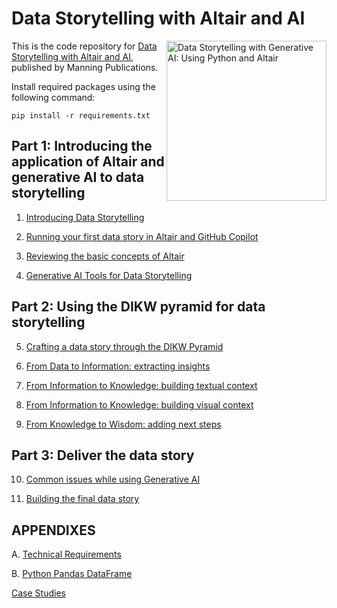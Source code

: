 # Data Storytelling with Altair and AI
<a href="https://www.manning.com/books/data-storytelling-with-generative-ai"><img src="https://images.manning.com/360/480/resize/book/b/f44903e-bba6-43ee-8362-ac3980bd8faa/LoDuca-MEAP-HI.png" alt="Data Storytelling with Generative AI: Using Python and Altair" height="256px" align="right"></a>

This is the code repository for [Data Storytelling with Altair and AI](https://www.manning.com/books/data-storytelling-with-generative-ai), published by Manning Publications.

Install required packages using the following command:

`pip install -r requirements.txt`

## Part 1:  Introducing the application of Altair and generative AI to data storytelling

1. [Introducing Data Storytelling](01) 

2. [Running your first data story in Altair and GitHub Copilot](02) 

3. [Reviewing the basic concepts of Altair](03)

4. [Generative AI Tools for Data Storytelling](04)

## Part 2:  Using the DIKW pyramid for data storytelling

5. [Crafting a data story through the DIKW Pyramid](05)

6. [From Data to Information: extracting insights](06)

7. [From Information to Knowledge: building textual context](07)

8. [From Information to Knowledge: building visual context](08)

9. [From Knowledge to Wisdom: adding next steps](09)

## Part 3:  Deliver the data story

10. [Common issues while using Generative AI](10)

11. [Building the final data story](11)

## APPENDIXES 

A. [Technical Requirements](AppendixA)

B. [Python Pandas DataFrame](AppendixB)

[Case Studies](CaseStudies)




